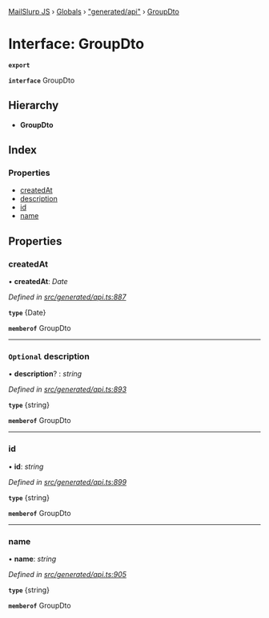 [MailSlurp JS](../README.md) › [Globals](../globals.md) › ["generated/api"](../modules/_generated_api_.md) › [GroupDto](_generated_api_.groupdto.md)

# Interface: GroupDto

**`export`** 

**`interface`** GroupDto

## Hierarchy

* **GroupDto**

## Index

### Properties

* [createdAt](_generated_api_.groupdto.md#createdat)
* [description](_generated_api_.groupdto.md#optional-description)
* [id](_generated_api_.groupdto.md#id)
* [name](_generated_api_.groupdto.md#name)

## Properties

###  createdAt

• **createdAt**: *Date*

*Defined in [src/generated/api.ts:887](https://github.com/mailslurp/mailslurp-client-ts-js/blob/e9348f1/src/generated/api.ts#L887)*

**`type`** {Date}

**`memberof`** GroupDto

___

### `Optional` description

• **description**? : *string*

*Defined in [src/generated/api.ts:893](https://github.com/mailslurp/mailslurp-client-ts-js/blob/e9348f1/src/generated/api.ts#L893)*

**`type`** {string}

**`memberof`** GroupDto

___

###  id

• **id**: *string*

*Defined in [src/generated/api.ts:899](https://github.com/mailslurp/mailslurp-client-ts-js/blob/e9348f1/src/generated/api.ts#L899)*

**`type`** {string}

**`memberof`** GroupDto

___

###  name

• **name**: *string*

*Defined in [src/generated/api.ts:905](https://github.com/mailslurp/mailslurp-client-ts-js/blob/e9348f1/src/generated/api.ts#L905)*

**`type`** {string}

**`memberof`** GroupDto
